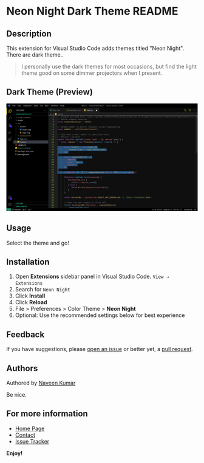 # Neon Night Dark Theme README

## Description

This extension for Visual Studio Code adds themes titled "Neon Night". There are dark theme..

> I personally use the dark themes for most occasions, but find the light theme good on some dimmer projectors when I present.

## Dark Theme (Preview)

![HTML](screenshot/iamnaveenoffTheme.jpeg)

## Usage

Select the theme and go!

## Installation

1. Open **Extensions** sidebar panel in Visual Studio Code. `View → Extensions`
1. Search for `Neon Night`
1. Click **Install**
1. Click **Reload**
1. File > Preferences > Color Theme > **Neon Night**
1. Optional: Use the recommended settings below for best experience

## Feedback

If you have suggestions, please [open an issue](https://github.com/iamnaveenoff/Neon-Night-VS-Code-Extension/issues) or better yet, a [pull request](https://github.com/iamnaveenoff/Neon-Night-VS-Code-Extension/pulls).

## Authors

Authored by [Naveen Kumar](https://iamnaveenoff)

Be nice.

## For more information

- [Home Page](https://iamnaveenoff.in/)
- [Contact](https://iamnaveenoff.in/)
- [Issue Tracker](https://github.com/iamnaveenoff/Neon-Night-VS-Code-Extension/issues)

**Enjoy!**
